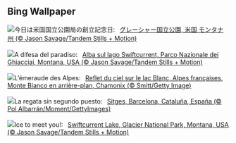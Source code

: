 ## Bing Wallpaper
![](https://www.bing.com/th?id=OHR.SwiftcurrentLake_JA-JP7854639610_UHD.jpg&w=1000)今日は米国国立公園局の創立記念日:&nbsp;&ensp;[グレーシャー国立公園, 米国 モンタナ州 (© Jason Savage/Tandem Stills + Motion)](https://www.bing.com/th?id=OHR.SwiftcurrentLake_JA-JP7854639610_UHD.jpg)
<br><br/>
![](https://www.bing.com/th?id=OHR.SwiftcurrentLake_IT-IT5489995070_UHD.jpg&w=1000)A difesa del paradiso:&nbsp;&ensp;[Alba sul lago Swiftcurrent, Parco Nazionale dei Ghiacciai, Montana, USA (© Jason Savage/Tandem Stills + Motion)](https://www.bing.com/th?id=OHR.SwiftcurrentLake_IT-IT5489995070_UHD.jpg)
<br><br/>
![](https://www.bing.com/th?id=OHR.TrailMontBlanc_FR-FR5602937641_UHD.jpg&w=1000)L’émeraude des Alpes:&nbsp;&ensp;[Reflet du ciel sur le lac Blanc, Alpes françaises, Monte Bianco en arrière-plan, Chamonix (© Smitt/Getty Image)](https://www.bing.com/th?id=OHR.TrailMontBlanc_FR-FR5602937641_UHD.jpg)
<br><br/>
![](https://www.bing.com/th?id=OHR.VelaAmericaCupBarcelona_ES-ES7829816830_UHD.jpg&w=1000)La regata sin segundo puesto:&nbsp;&ensp;[Sitges, Barcelona, Cataluña, España (© Pol Albarrán/Moment/GettyImages)](https://www.bing.com/th?id=OHR.VelaAmericaCupBarcelona_ES-ES7829816830_UHD.jpg)
<br><br/>
![](https://www.bing.com/th?id=OHR.SwiftcurrentLake_EN-GB9627605146_UHD.jpg&w=1000)Ice to meet you!:&nbsp;&ensp;[Swiftcurrent Lake, Glacier National Park, Montana, USA (© Jason Savage/Tandem Stills + Motion)](https://www.bing.com/th?id=OHR.SwiftcurrentLake_EN-GB9627605146_UHD.jpg)
<br><br/>
